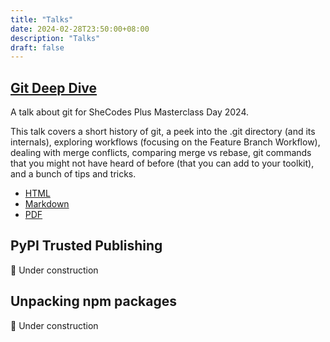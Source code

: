 ```yaml
--- 
title: "Talks"
date: 2024-02-28T23:50:00+08:00
description: "Talks"
draft: false
---
```


## [Git Deep Dive](https://jduabe.dev/git-deep-dive)

A talk about git for SheCodes Plus Masterclass Day 2024.

This talk covers a short history of git, a peek into the .git directory
(and its internals), exploring workflows (focusing on the Feature Branch
Workflow), dealing with merge conflicts, comparing merge vs rebase, git
commands that you might not have heard of before (that you can add to your
toolkit), and a bunch of tips and tricks.

- [HTML](https://jduabe.dev/git-deep-dive)
- [Markdown](https://github.com/j4ckofalltrades/talks/blob/main/git-deep-dive/git-deep-dive.md)
- [PDF](https://github.com/j4ckofalltrades/talks/blob/main/git-deep-dive/git-deep-dive.pdf)

## PyPI Trusted Publishing

:hammer: Under construction

## Unpacking npm packages

:hammer: Under construction